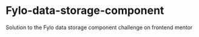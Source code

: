 # Fylo-data-storage-component
 Solution to the  Fylo data storage component challenge on frontend mentor
